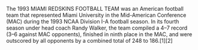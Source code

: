The 1993 MIAMI REDSKINS FOOTBALL TEAM was an American football team that represented Miami University in the Mid-American Conference (MAC) during the 1993 NCAA Division I-A football season. In its fourth season under head coach Randy Walker, the team compiled a 4–7 record (3–6 against MAC opponents), finished in ninth place in the MAC, and were outscored by all opponents by a combined total of 248 to 186.[1][2]
